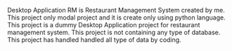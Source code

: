 Desktop Application
    RM is Restaurant Management System created by me. This project only modal project and it is create only using python language.
    This project is a dummy Desktop Application project for restaurant management system. This project is not containing any type of database.
    This project has handled handled all type of data by coding.
